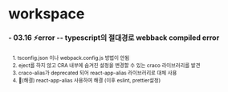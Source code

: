 # workspace

<h4>- 03.16 ⚡error -- typescript의 절대경로 webback compiled error</h4>
<p style= "font-size:10px">
  &nbsp;&nbsp;&nbsp;1. tsconfig.json 이나 webpack.config.js 방법이 안됨<br>
  &nbsp;&nbsp;&nbsp;2. eject를 하지 않고 CRA 내부에 숨겨진 설정을 변경할 수 있는 craco 라이브러리를 발견<br>
  &nbsp;&nbsp;&nbsp;3. craco-alias가 deprecated 되어 react-app-alias 라이브러리로 대체 사용<br>
  &nbsp;&nbsp;&nbsp;4. 📌(해결) react-app-alias 사용하여 해결 (이후 eslint, prettier설정)<br>
</p>
